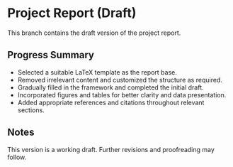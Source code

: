 # Project Report (Draft)

This branch contains the draft version of the project report.

## Progress Summary

- Selected a suitable LaTeX template as the report base.
- Removed irrelevant content and customized the structure as required.
- Gradually filled in the framework and completed the initial draft.
- Incorporated figures and tables for better clarity and data presentation.
- Added appropriate references and citations throughout relevant sections.

## Notes

This version is a working draft. Further revisions and proofreading may follow.
